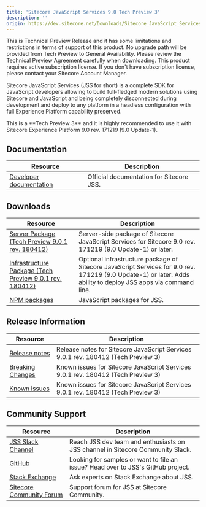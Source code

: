 ```yaml
---
title: 'Sitecore JavaScript Services 9.0 Tech Preview 3'
description: ''
origin: https://dev.sitecore.net/Downloads/Sitecore_JavaScript_Services/90_Tech_Preview/Sitecore_JavaScript_Services_90_Tech_Preview_3.aspx
---
```


  <Alert variant='warning' mb={4}>
    <AlertIcon />
    This is Technical Preview Release and it has some limitations and restrictions in terms of support of this product.  
No upgrade path will be provided from Tech Preview to General Availability.  
Please review the Technical Preview Agreement carefully when downloading.  
This product requires active subscription license. If you don't have subscription license, please contact your Sitecore Account Manager.
  </Alert>


Sitecore JavaScript Services (JSS for short) is a complete SDK for JavaScript developers allowing to build full-fledged modern solutions using Sitecore and JavaScript and being completely disconnected during development and deploy to any platform in a headless configuration with full Experience Platform capability preserved.

  <Alert variant='warning' mb={4}>
    <AlertIcon />
    This is a **Tech Preview 3** and it is highly recommended to use it with Sitecore Experience Platform 9.0 rev. 171219 (9.0 Update-1).
  </Alert>


## Documentation

| Resource                                            | Description                              |
| --------------------------------------------------- | ---------------------------------------- |
| [Developer documentation](https://jss.sitecore.net) | Official documentation for Sitecore JSS. |

## Downloads

| Resource                                                                                                                                                                                                   | Description                                                                                                                                                    |
| ---------------------------------------------------------------------------------------------------------------------------------------------------------------------------------------------------------- | -------------------------------------------------------------------------------------------------------------------------------------------------------------- |
| [Server Package (Tech Preview 9.0.1 rev. 180412)](https://scdp.blob.core.windows.net/downloads/jss/Sitecore%20JavaScript%20Services%20Tech%20Preview%20Server%209.0.1%20rev.%20180412.zip)                 | Server-side package of Sitecore JavaScript Services for Sitecore 9.0 rev. 171219 (9.0 Update-1) or later.                                                      |
| [Infrastructure Package (Tech Preview 9.0.1 rev. 180412)](https://scdp.blob.core.windows.net/downloads/jss/Sitecore%20JavaScript%20Services%20Tech%20Preview%20Infrastructure%209.0.1%20rev.%20180412.zip) | Optional infrastructure package of Sitecore JavaScript Services for 9.0 rev. 171219 (9.0 Update-1) or later. Adds ability to deploy JSS apps via command line. |
| [NPM packages](https://www.npmjs.com/org/sitecore-jss)                                                                                                                                                     | JavaScript packages for JSS.                                                                                                                                   |

## Release Information

| Resource                                                                                                    | Description                                                                       |
| ----------------------------------------------------------------------------------------------------------- | --------------------------------------------------------------------------------- |
| [Release notes](https://jss.sitecore.net/#/release-notes?id=sitecore-jss-80-for-sitecore-90-tech-preview-3) | Release notes for Sitecore JavaScript Services 9.0.1 rev. 180412 (Tech Preview 3) |
| [Breaking Changes](https://jss.sitecore.net/#/release-notes?id=important-changes)                           | Known issues for Sitecore JavaScript Services 9.0.1 rev. 180412 (Tech Preview 3)  |
| [Known issues](https://jss.sitecore.net/#/issues?id=known-issues)                                           | Known issues for Sitecore JavaScript Services 9.0.1 rev. 180412 (Tech Preview 3)  |

## Community Support

| Resource                                                                   | Description                                                                      |
| -------------------------------------------------------------------------- | -------------------------------------------------------------------------------- |
| [JSS Slack Channel](https://sitecorechat.slack.com/messages/jss)           | Reach JSS dev team and enthusiasts on JSS channel in Sitecore Community Slack.   |
| [GitHub](https://github.com/sitecore/jss)                                  | Looking for samples or want to file an issue? Head over to JSS's GitHub project. |
| [Stack Exchange](https://sitecore.stackexchange.com/questions/tagged/jss)  | Ask experts on Stack Exchange about JSS.                                         |
| [Sitecore Community Forum](https://community.sitecore.net/developers/f/40) | Support forum for JSS at Sitecore Community.                                     |

